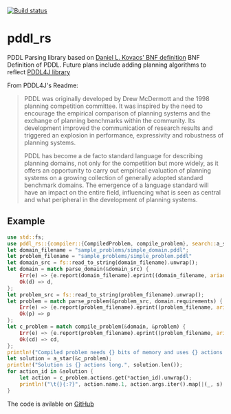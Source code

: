 [![Build status](https://github.com/Hexorg/pddl_rs/actions/workflows/workflow.yml/badge.svg)](https://github.com/Hexorg/pddl_rs/actions/workflows/workflow.yml)

# pddl_rs

PDDL Parsing library based on [Daniel L. Kovacs' BNF definition](http://pddl4j.imag.fr/repository/wiki/BNF-PDDL-3.1.pdf) BNF Definition of PDDL. Future plans include adding planning algorithms to reflect [PDDL4J library](https://github.com/pellierd/pddl4j)

From PDDL4J's Readme:

> PDDL was originally developed by Drew McDermott and the 1998 planning competition committee. It was inspired by the need to encourage the empirical comparison of planning systems and the exchange of planning benchmarks within the community. Its development improved the communication of research results and triggered an explosion in performance, expressivity and robustness of planning systems.
> 
> PDDL has become a de facto standard language for describing planning domains, not only for the competition but more widely, as it offers an opportunity to carry out empirical evaluation of planning systems on a growing collection of generally adopted standard benchmark domains. The emergence of a language standard will have an impact on the entire field, influencing what is seen as central and what peripheral in the development of planning systems.

## Example

```rust
use std::fs;
use pddl_rs::{compiler::{CompiledProblem, compile_problem}, search::a_star, parser::{parse_domain, parse_problem}};
let domain_filename = "sample_problems/simple_domain.pddl";
let problem_filename = "sample_problems/simple_problem.pddl"
let domain_src = fs::read_to_string(domain_filename).unwrap();
let domain = match parse_domain(&domain_src) {
    Err(e) => {e.report(domain_filename).eprint((domain_filename, ariadne::Source::from(&domain_src))); panic!() },
    Ok(d) => d,
};
let problem_src = fs::read_to_string(problem_filename).unwrap();
let problem = match parse_problem(&problem_src, domain.requirements) {
    Err(e) => {e.report(problem_filename).eprint((problem_filename, ariadne::Source::from(&problem_src))); panic!() },
    Ok(p) => p
};
let c_problem = match compile_problem(&domain, &problem) {
    Err(e) => {e.report(problem_filename).eprint((problem_filename, ariadne::Source::from(&problem_src))); panic!() },
    Ok(cd) => cd,
};
println!("Compiled problem needs {} bits of memory and uses {} actions.", c_problem.memory_size, c_problem.actions.len());
let solution = a_star(&c_problem);
println!("Solution is {} actions long.", solution.len());
for action_id in &solution {
    let action = c_problem.actions.get(*action_id).unwrap();
    println!("\t{}{:?}", action.name.1, action.args.iter().map(|(_, s)| *s).collect::<Vec<&str>>());
}
```

The code is avilable on [GitHub](https://github.com/Hexorg/pddl_rs)
